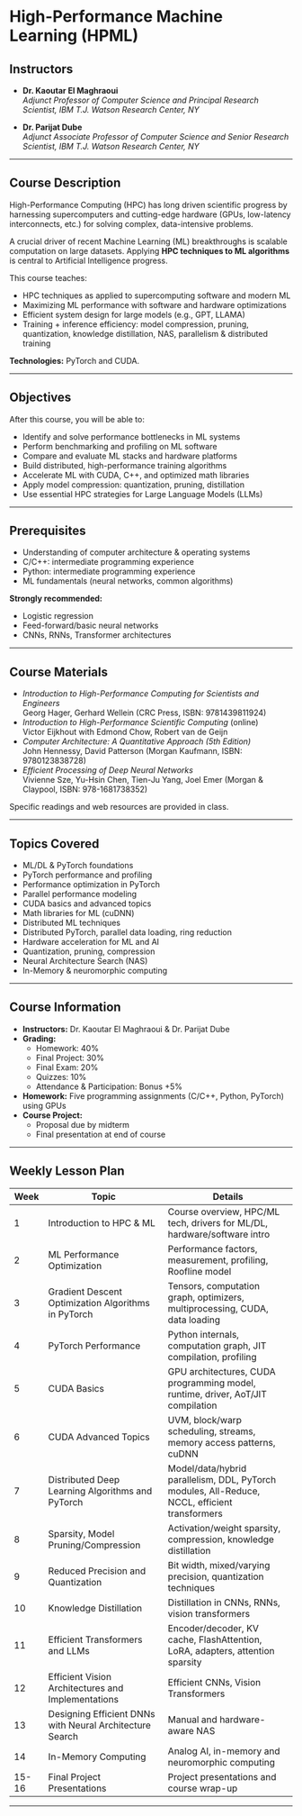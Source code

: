 # High-Performance Machine Learning (HPML)

## Instructors

- **Dr. Kaoutar El Maghraoui**  
  *Adjunct Professor of Computer Science and Principal Research Scientist, IBM T.J. Watson Research Center, NY*

- **Dr. Parijat Dube**  
  *Adjunct Associate Professor of Computer Science and Senior Research Scientist, IBM T.J. Watson Research Center, NY*

---

## Course Description

High-Performance Computing (HPC) has long driven scientific progress by harnessing supercomputers and cutting-edge hardware (GPUs, low-latency interconnects, etc.) for solving complex, data-intensive problems.

A crucial driver of recent Machine Learning (ML) breakthroughs is scalable computation on large datasets. Applying **HPC techniques to ML algorithms** is central to Artificial Intelligence progress.

This course teaches:
- HPC techniques as applied to supercomputing software and modern ML
- Maximizing ML performance with software and hardware optimizations
- Efficient system design for large models (e.g., GPT, LLAMA)
- Training + inference efficiency: model compression, pruning, quantization, knowledge distillation, NAS, parallelism & distributed training

**Technologies:** PyTorch and CUDA.

---

## Objectives

After this course, you will be able to:

- Identify and solve performance bottlenecks in ML systems
- Perform benchmarking and profiling on ML software
- Compare and evaluate ML stacks and hardware platforms
- Build distributed, high-performance training algorithms
- Accelerate ML with CUDA, C++, and optimized math libraries
- Apply model compression: quantization, pruning, distillation
- Use essential HPC strategies for Large Language Models (LLMs)

---

## Prerequisites

- Understanding of computer architecture & operating systems
- C/C++: intermediate programming experience
- Python: intermediate programming experience
- ML fundamentals (neural networks, common algorithms)

**Strongly recommended:**
- Logistic regression
- Feed-forward/basic neural networks
- CNNs, RNNs, Transformer architectures

---

## Course Materials

- *Introduction to High-Performance Computing for Scientists and Engineers*  
  Georg Hager, Gerhard Wellein (CRC Press, ISBN: 9781439811924)
- *Introduction to High-Performance Scientific Computing* (online)  
  Victor Eijkhout with Edmond Chow, Robert van de Geijn
- *Computer Architecture: A Quantitative Approach (5th Edition)*  
  John Hennessy, David Patterson (Morgan Kaufmann, ISBN: 9780123838728)
- *Efficient Processing of Deep Neural Networks*  
  Vivienne Sze, Yu-Hsin Chen, Tien-Ju Yang, Joel Emer (Morgan & Claypool, ISBN: 978-1681738352)

Specific readings and web resources are provided in class.

---

## Topics Covered

- ML/DL & PyTorch foundations
- PyTorch performance and profiling
- Performance optimization in PyTorch
- Parallel performance modeling
- CUDA basics and advanced topics
- Math libraries for ML (cuDNN)
- Distributed ML techniques
- Distributed PyTorch, parallel data loading, ring reduction
- Hardware acceleration for ML and AI
- Quantization, pruning, compression
- Neural Architecture Search (NAS)
- In-Memory & neuromorphic computing

---

## Course Information

- **Instructors:** Dr. Kaoutar El Maghraoui & Dr. Parijat Dube
- **Grading:**
  - Homework: 40%
  - Final Project: 30%
  - Final Exam: 20%
  - Quizzes: 10%
  - Attendance & Participation: Bonus +5%
- **Homework:** Five programming assignments (C/C++, Python, PyTorch) using GPUs
- **Course Project:**
  - Proposal due by midterm
  - Final presentation at end of course

---

## Weekly Lesson Plan

| **Week**   | **Topic**                                                                             | **Details**                                                                                                |
|------------|---------------------------------------------------------------------------------------|------------------------------------------------------------------------------------------------------------|
| 1          | Introduction to HPC & ML                                                              | Course overview, HPC/ML tech, drivers for ML/DL, hardware/software intro                                   |
| 2          | ML Performance Optimization                                                           | Performance factors, measurement, profiling, Roofline model                                                |
| 3          | Gradient Descent Optimization Algorithms in PyTorch                                   | Tensors, computation graph, optimizers, multiprocessing, CUDA, data loading                                |
| 4          | PyTorch Performance                                                                  | Python internals, computation graph, JIT compilation, profiling                                            |
| 5          | CUDA Basics                                                                          | GPU architectures, CUDA programming model, runtime, driver, AoT/JIT compilation                            |
| 6          | CUDA Advanced Topics                                                                 | UVM, block/warp scheduling, streams, memory access patterns, cuDNN                                         |
| 7          | Distributed Deep Learning Algorithms and PyTorch                                      | Model/data/hybrid parallelism, DDL, PyTorch modules, All-Reduce, NCCL, efficient transformers              |
| 8          | Sparsity, Model Pruning/Compression                                                   | Activation/weight sparsity, compression, knowledge distillation                                            |
| 9          | Reduced Precision and Quantization                                                    | Bit width, mixed/varying precision, quantization techniques                                                |
| 10         | Knowledge Distillation                                                                | Distillation in CNNs, RNNs, vision transformers                                                           |
| 11         | Efficient Transformers and LLMs                                                       | Encoder/decoder, KV cache, FlashAttention, LoRA, adapters, attention sparsity                              |
| 12         | Efficient Vision Architectures and Implementations                                    | Efficient CNNs, Vision Transformers                                                                       |
| 13         | Designing Efficient DNNs with Neural Architecture Search                              | Manual and hardware-aware NAS                                                                              |
| 14         | In-Memory Computing                                                                  | Analog AI, in-memory and neuromorphic computing                                                          |
| 15-16      | Final Project Presentations                                                           | Project presentations and course wrap-up                                                                  |

---
